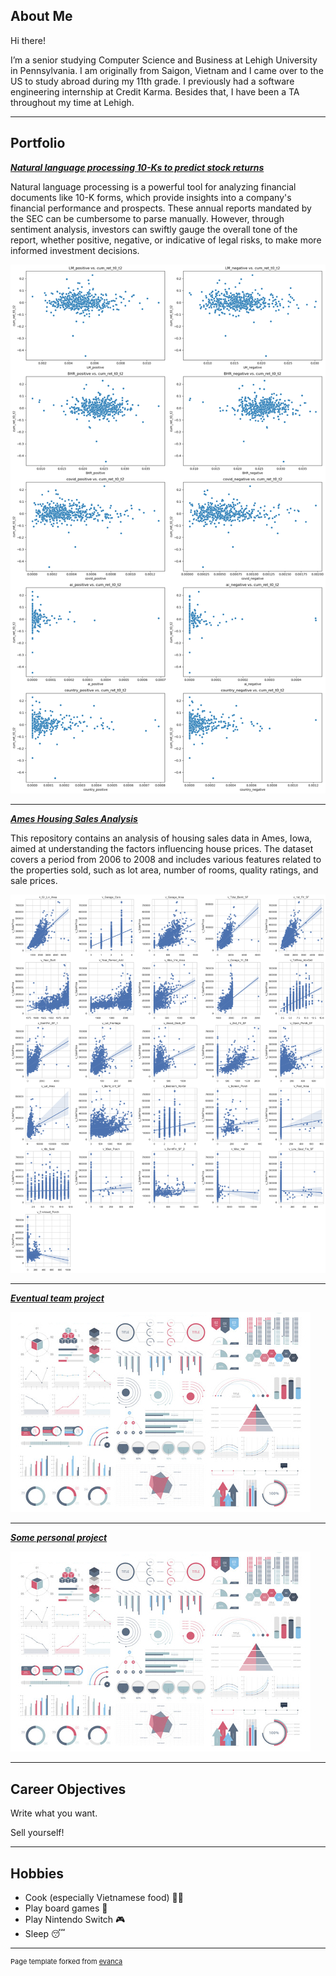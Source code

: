 ## About Me

Hi there!

I’m a senior studying Computer Science and Business at Lehigh University in Pennsylvania. I am  originally from Saigon, Vietnam and I came over to the US to study abroad during my 11th grade. I previously had a software engineering internship at Credit Karma. Besides that, I have been a TA throughout my time at Lehigh. 

---

## Portfolio

<!-- You can link to other websites, PDFs in this repo, and other pages in this repo -->

_**[Natural language processing 10-Ks to predict stock returns](report/report)**_

Natural language processing is a powerful tool for analyzing financial documents like 10-K forms, which provide insights into a company's financial performance and prospects. These annual reports mandated by the SEC can be cumbersome to parse manually. However, through sentiment analysis, investors can swiftly gauge the overall tone of the report, whether positive, negative, or indicative of legal risks, to make more informed investment decisions.

<img src="report/output_38_0.png?raw=true"/>

---

_**[Ames Housing Sales Analysis](regression/regression)**_

This repository contains an analysis of housing sales data in Ames, Iowa, aimed at understanding the factors influencing house prices. The dataset covers a period from 2006 to 2008 and includes various features related to the properties sold, such as lot area, number of rooms, quality ratings, and sale prices.

<img src="regression/output_21_0.png?raw=true"/>

---

_**[Eventual team project](https://donbowen.github.io/teamproject/)**_

<img src="images/dummy_thumbnail.jpg?raw=true"/>

---

_**[Some personal project](/pdf/sample_presentation.pdf)**_

<img src="images/dummy_thumbnail.jpg?raw=true"/>

---

## Career Objectives

Write what you want. 

Sell yourself!

---

## Hobbies

- Cook (especially Vietnamese food) 👩‍🍳
- Play board games 🎲
- Play Nintendo Switch 🎮
- Sleep 😴

---
<p style="font-size:11px">Page template forked from <a href="https://github.com/evanca/quick-portfolio">evanca</a></p>
<!-- Remove above link if you don't want to attibute -->
